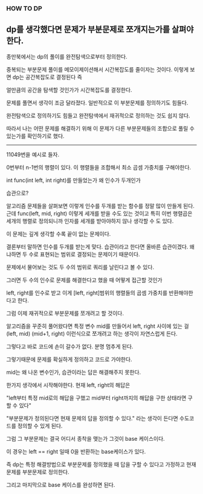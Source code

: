 ### HOW TO DP


## dp를 생각했다면 문제가 부분문제로 쪼개지는가를 살펴야한다.

종만북에서는
dp의 풀이를 완전탐색으로부터 정의한다.

중복되는 부분문제 풀이를 메모이제이션해서 시간복잡도를 줄이자는 것이다.
이렇게 보면 dp는 공간복잡도로 결정된다 즉

얼만큼의 공간을 탐색할 것인가가 시간복잡도를 결정한다.


문제를 풀면서 생각이 조금 달라졌다.
일반적으로 이 부분문제를 정의하기도 힘들다.

완전탐색으로 정의하기도 힘들고 완전탐색에서 재귀적으로 정의하는 것도 쉽지 않다.


따라서 나는 어떤 문제를 해결하기 위해 이 문제가 다른 부분문제들의 조합으로 풀릴 수 있는가를 확인하기로 했다.

---- 
11049번을 예시로 들자.


0번부터 n-1번의 행렬이 있다.
이 행렬들을 조합해서 최소 곱셈 가중치를 구해야한다.

int func(int left, int right)를 만들었는가
왜 인수가 두개인가

습관으로?

알고리즘 문제들을 살펴보면 이렇게 인수를 두개를 받는 함수를 정말 많이 만들게 된다.
근데 func(left, mid, right) 이렇게 세개를 받을 수도 있는 것이고
특히 이번 행렬곱은 세개의 행렬로 정의되니까 인자를 세개를 받아야하지 않나 생각할 수 도 있다.

이 문제는 깊게 생각할 수록 끝이 없는 문제이다.


결론부터 말하면 인수를 두개를 받는게 맞다.
습관이라고 한다면 올바른 습관이겠다. 왜냐하면 두 수로 표현되는 범위로 결정되는 문제이기 때문이다.

문제에서 물어보는 것도 두 수의 범위로 쿼리를 날린다고 볼 수 있다.

그러면 두 수의 인수로 문제를 해결한다고 했을 때
어떻게 접근할 것인가

left, right를 인수로 받고 이게 [left, right]범위의 행렬들의 곱셈 가중치를 반환해야한다고 한다.

그럼 이제 재귀적으로 부분문제를 쪼개려고 할 것이다.

알고리즘을 꾸준히 풀어왔다면
특정 변수 mid를 만들어서 left, right 사이에 있는 걸 (left, mid) (mid+1, right) 이런식으로 쪼개려고 하는 생각이 자연스럽게 든다.


그렇다고 바로 코드에 손이 갈수가 없다. 분명 멈추게 된다.

그렇기때문에 문제를 확실하게 정의하고 코드로 가야한다.

mid는 왜 나온 변수인가, 습관이라는 답은 해결해주지 못한다.


한가지 생각에서 시작해야한다.
현재 left, right의 해답은

"left부터 특정 mid로의 해답을 구했고
mid부터 right까지의 해답을 구한 상태라면
구할 수 있다"

"부분문제가 정의된다면 현재 문제의 답을 정의할 수 있다." 라는 생각이 든다면 수도코드를 정의할 수 있게 된다.

그럼 그 부분문제는 결국 어디서 종착을 맺는가
그것이 base 케이스이다.

이 경우는 left == right 일때 0을 반환하는 base케이스가 있다.


즉 dp는
특정 해결방법으로 부분문제를 정의했을 때 답을 구할 수 있다고 가정하고
현재 문제를 부분문제로 정의한다.

그리고 마지막으로 base 케이스를 완성하면 된다.
